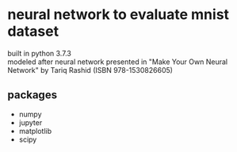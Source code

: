 # neural network to evaluate mnist dataset
built in python 3.7.3\
modeled after neural network presented in "Make Your Own Neural Network" by
Tariq Rashid (ISBN 978-1530826605)

## packages
* numpy
* jupyter
* matplotlib
* scipy
